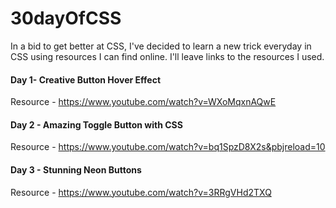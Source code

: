 # 30dayOfCSS
In a bid to get better at CSS, I've decided to learn a new trick everyday in CSS using resources I can find online. I'll leave links to the resources I used.

#### Day 1- Creative Button Hover Effect
Resource - https://www.youtube.com/watch?v=WXoMqxnAQwE

#### Day 2 - Amazing Toggle Button with CSS
Resource - https://www.youtube.com/watch?v=bq1SpzD8X2s&pbjreload=10

#### Day 3 - Stunning Neon Buttons 
Resource - https://www.youtube.com/watch?v=3RRgVHd2TXQ
